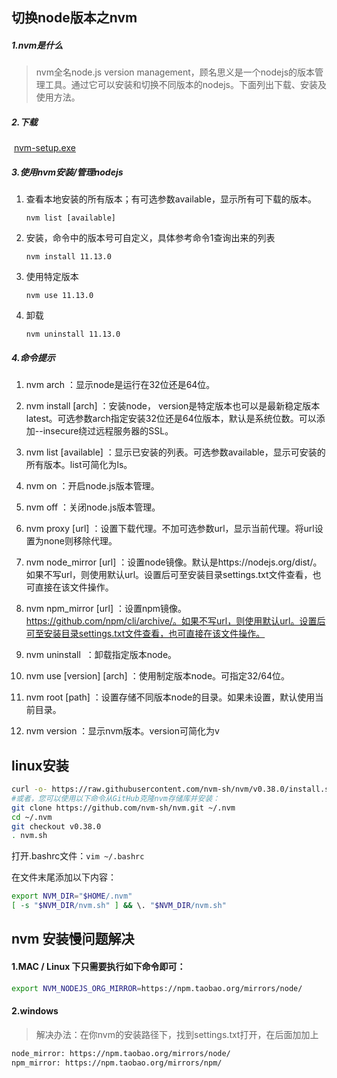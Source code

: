 ## 切换node版本之nvm

##### 1.nvm是什么

> nvm全名node.js version management，顾名思义是一个nodejs的版本管理工具。通过它可以安装和切换不同版本的nodejs。下面列出下载、安装及使用方法。

##### 2.下载

 [nvm-setup.exe](../assets/1659272793304.exe)

##### 3.使用nvm安装/管理nodejs

1. 查看本地安装的所有版本；有可选参数available，显示所有可下载的版本。

   ```shell
   nvm list [available]
   ```

2. 安装，命令中的版本号可自定义，具体参考命令1查询出来的列表

   ```shell
   nvm install 11.13.0
   ```

3. 使用特定版本

   ```shell
   nvm use 11.13.0
   ```

4. 卸载

   ```shell
   nvm uninstall 11.13.0
   ```

##### 4.命令提示

1. nvm arch ：显示node是运行在32位还是64位。

1. nvm install <version> [arch] ：安装node， version是特定版本也可以是最新稳定版本latest。可选参数arch指定安装32位还是64位版本，默认是系统位数。可以添加--insecure绕过远程服务器的SSL。

1. nvm list [available] ：显示已安装的列表。可选参数available，显示可安装的所有版本。list可简化为ls。

1. nvm on ：开启node.js版本管理。

1. nvm off ：关闭node.js版本管理。

1. nvm proxy [url] ：设置下载代理。不加可选参数url，显示当前代理。将url设置为none则移除代理。

1. nvm node_mirror [url] ：设置node镜像。默认是https://nodejs.org/dist/。如果不写url，则使用默认url。设置后可至安装目录settings.txt文件查看，也可直接在该文件操作。

1. nvm npm_mirror [url] ：设置npm镜像。https://github.com/npm/cli/archive/。如果不写url，则使用默认url。设置后可至安装目录settings.txt文件查看，也可直接在该文件操作。

1. nvm uninstall <version> ：卸载指定版本node。

1. nvm use [version] [arch] ：使用制定版本node。可指定32/64位。

1. nvm root [path] ：设置存储不同版本node的目录。如果未设置，默认使用当前目录。

1. nvm version ：显示nvm版本。version可简化为v



## linux安装

```bash
curl -o- https://raw.githubusercontent.com/nvm-sh/nvm/v0.38.0/install.sh | bash
#或者，您可以使用以下命令从GitHub克隆nvm存储库并安装：
git clone https://github.com/nvm-sh/nvm.git ~/.nvm
cd ~/.nvm
git checkout v0.38.0
. nvm.sh
```

打开.bashrc文件：`vim ~/.bashrc`

在文件末尾添加以下内容：

```bash
export NVM_DIR="$HOME/.nvm"
[ -s "$NVM_DIR/nvm.sh" ] && \. "$NVM_DIR/nvm.sh"
```





## nvm 安装慢问题解决



#### 1.MAC / Linux 下只需要执行如下命令即可：

```sh
export NVM_NODEJS_ORG_MIRROR=https://npm.taobao.org/mirrors/node/
```

#### 2.windows
> 解决办法：在你nvm的安装路径下，找到settings.txt打开，在后面加加上

```sh
node_mirror: https://npm.taobao.org/mirrors/node/ 
npm_mirror: https://npm.taobao.org/mirrors/npm/
```

